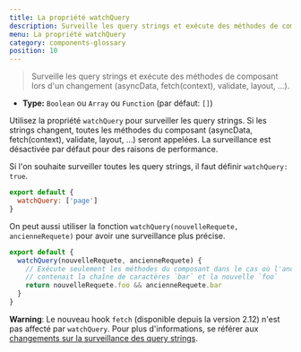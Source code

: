 ```yaml
---
title: La propriété watchQuery
description: Surveille les query strings et exécute des méthodes de composant lors d'un changement (asyncData, fetch(context), validate, layout, ...)
menu: La propriété watchQuery
category: components-glossary
position: 10
---
```


> Surveille les query strings et exécute des méthodes de composant lors d'un changement (asyncData, fetch(context), validate, layout, ...).

- **Type:** `Boolean` ou `Array` ou `Function` (par défaut: `[]`)

Utilisez la propriété `watchQuery` pour surveiller les query strings. Si les strings changent, toutes les méthodes du composant (asyncData, fetch(context), validate, layout, ...) seront appelées. La surveillance est désactivée par défaut pour des raisons de performance.

Si l'on souhaite surveiller toutes les query strings, il faut définir `watchQuery: true`.

```js
export default {
  watchQuery: ['page']
}
```

On peut aussi utiliser la fonction `watchQuery(nouvelleRequete, ancienneRequete)` pour avoir une surveillance plus précise.

```js
export default {
  watchQuery(nouvelleRequete, ancienneRequete) {
    // Exécute seulement les méthodes du composant dans le cas où l'ancienne query string
    // contenait la chaîne de caractères `bar` et la nouvelle `foo`
    return nouvelleRequete.foo && ancienneRequete.bar
  }
}
```

<base-alert>

**Warning**: Le nouveau hook `fetch` (disponible depuis la version 2.12) n'est pas affecté par `watchQuery`. Pour plus d'informations, se référer aux [changements sur la surveillance des query strings](/docs/2.x//features/data-fetching#the-fetch-hook).

</base-alert>
